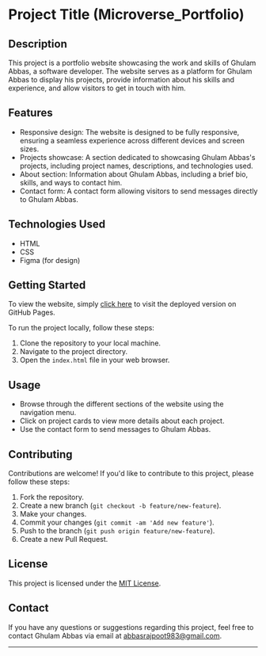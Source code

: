 # Project Title (Microverse_Portfolio)

## Description
This project is a portfolio website showcasing the work and skills of Ghulam Abbas, a software developer. The website serves as a platform for Ghulam Abbas to display his projects, provide information about his skills and experience, and allow visitors to get in touch with him.

## Features
- Responsive design: The website is designed to be fully responsive, ensuring a seamless experience across different devices and screen sizes.
- Projects showcase: A section dedicated to showcasing Ghulam Abbas's projects, including project names, descriptions, and technologies used.
- About section: Information about Ghulam Abbas, including a brief bio, skills, and ways to contact him.
- Contact form: A contact form allowing visitors to send messages directly to Ghulam Abbas.

## Technologies Used
- HTML
- CSS
- Figma (for design)

## Getting Started
To view the website, simply [click here](#) to visit the deployed version on GitHub Pages.

To run the project locally, follow these steps:
1. Clone the repository to your local machine.
2. Navigate to the project directory.
3. Open the `index.html` file in your web browser.

## Usage
- Browse through the different sections of the website using the navigation menu.
- Click on project cards to view more details about each project.
- Use the contact form to send messages to Ghulam Abbas.

## Contributing
Contributions are welcome! If you'd like to contribute to this project, please follow these steps:
1. Fork the repository.
2. Create a new branch (`git checkout -b feature/new-feature`).
3. Make your changes.
4. Commit your changes (`git commit -am 'Add new feature'`).
5. Push to the branch (`git push origin feature/new-feature`).
6. Create a new Pull Request.

## License
This project is licensed under the [MIT License](LICENSE).

## Contact
If you have any questions or suggestions regarding this project, feel free to contact Ghulam Abbas via email at [abbasrajpoot983@gmail.com](mailto:abbasrajpoot983@gmail.com).

---

